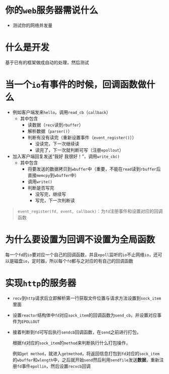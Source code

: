 # 你的`web`服务器需说什么

- 测试你的网络并发量

# 什么是开发

基于已有的框架做成自动的处理，然后测试

# 当一个`io`有事件的时候，回调函数做什么

- 例如客户端发来`hello`，调用`read_cb`（`callback`）
  - 其中包含
    - 读数据（`recv`读到`rbuffer`）
    - 解析数据（`parser()`）
    - 判断有没有读完（重新设置事件（`event_register()`））
      - 没读完，下一次继续读
      - 读完了，下一次就判断可写（注册`epollout`）
- 加入客户端回复发送“我好 我很好！”，调用`write_cb()`
  - 其中包含
    - 将要发送的数据拷贝到`wbuffer`中（重要，不能在`read`读到`rbuffer`后直接`memcpy`到`wbuffer`中）
    - 调用`write()`
    - 判断是否写完
      - 没写完，继续写
      - 写完，下一次判断读

> `event_register(fd, event, callback)`：为`fd`注册事件和设置对应的回调函数

# 为什么要设置为回调不设置为全局函数

每一个`fd`的`io`要对应一个自己的回调函数，并且`epoll`监听的`io`不止网络`io`，还可以是磁盘`io`，定时器，所以每个`fd`都与之对应的有自己的回调函数

# 实现`http`的服务器

- `recv`到`http`请求后立即解析第一行获取文件位置与请求方法设置到`sock_item`里面

- 设置`reactor`结构体中`fd`对应`sock_item`的回调函数为`send_cb`，并设置对应事件为`EPOLLOUT`

- 接着判断到`fd`可写后执行`sendcb`回调函数，在`send`之前进行打包，

  根据`fd`对应的`sock_item`的`method`来判断执行什么打包操作，

  例如`get method`，就进入`getmethod`，将返回信息打包到`fd`对应的`sock_item`的`wbuffer`和`wlength`中，之后就开始`send`然后利用`sendfile`发送**数据**，重新注册`fd`事件`epollin`，然后设置`recvcb`回调
